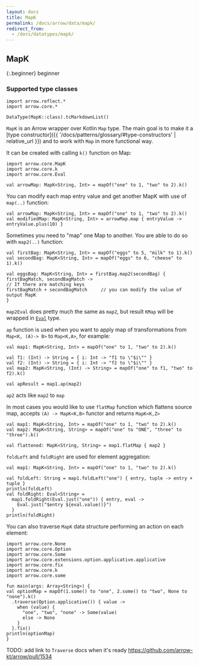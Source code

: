 ```yaml
---
layout: docs
title: MapK
permalink: /docs/arrow/data/mapk/
redirect_from:
  - /docs/datatypes/mapk/
---
```


## MapK

{:.beginner}
beginner

### Supported type classes

```kotlin:ank:replace
import arrow.reflect.*
import arrow.core.*

DataType(MapK::class).tcMarkdownList()
```

`MapK` is an Arrow wrapper over Kotlin `Map` type. The main goal is to make it a [type constructor]({{ '/docs/patterns/glossary/#type-constructors' | relative_url }})
and to work with `Map` in more functional way.

It can be created with calling `k()` function on Map:

```kotlin:ank
import arrow.core.MapK
import arrow.core.k
import arrow.core.Eval

val arrowMap: MapK<String, Int> = mapOf("one" to 1, "two" to 2).k()
```

You can modify each map entry value and get another MapK with use of `map(..)` function:

```kotlin:ank
val arrowMap: MapK<String, Int> = mapOf("one" to 1, "two" to 2).k()
val modifiedMap: MapK<String, Int> = arrowMap.map { entryValue -> entryValue.plus(10) }
```

Sometimes you need to "map" one Map to another. You are able to do so with `map2(..)` function:

```kotlin:ank
val firstBag: MapK<String, Int> = mapOf("eggs" to 5, "milk" to 1).k()
val secondBag: MapK<String, Int> = mapOf("eggs" to 6, "cheese" to 1).k()

val eggsBag: MapK<String, Int> = firstBag.map2(secondBag) { firstBagMatch, secondBagMatch ->
// If there are matching keys
firstBagMatch + secondBagMatch     // you can modify the value of output MapK
}
```

`map2Eval` does pretty much the same as `map2`, but result `KMap` will be wrapped in [`Eval`](https://arrow-kt.io/docs/arrow/core/eval/#eval) type.

`ap` function is used when you want to apply map of transformations from `Map<K, (A)-> B>` to `Map<K,A>`, for example:

```kotlin:ank
val map1: MapK<String, Int> = mapOf("one" to 1, "two" to 2).k()

val f1: (Int) -> String = { i: Int -> "f1 to \"$i\"" }
val f2: (Int) -> String = { i: Int -> "f2 to \"$i\"" }
val map2: MapK<String, (Int) -> String> = mapOf("one" to f1, "two" to f2).k()

val apResult = map1.ap(map2)
``` 
`ap2` acts like `map2` to `map`

In most cases you would like to use `flatMap` function which flattens source map, accepts `(A) -> MapK<K,B>` functor and returns `MapK<K,Z>`

```kotlin:ank
val map1: MapK<String, Int> = mapOf("one" to 1, "two" to 2).k()
val map2: MapK<String, String> = mapOf("one" to "ONE", "three" to "three").k()

val flattened: MapK<String, String> = map1.flatMap { map2 }
```

`foldLeft` and `foldRight` are used for element aggregation:

```kotlin:ank
val map1: MapK<String, Int> = mapOf("one" to 1, "two" to 2).k()

val foldLeft: String = map1.foldLeft("one") { entry, tuple -> entry + tuple }
println(foldLeft)
val foldRight: Eval<String> =
  map1.foldRight(Eval.just("one")) { entry, eval ->
    Eval.just("$entry ${eval.value()}")
  }
println(foldRight)
```

You can also traverse `MapK` data structure performing an action on each element:

```kotlin:ank:playground
import arrow.core.None
import arrow.core.Option
import arrow.core.Some
import arrow.core.extensions.option.applicative.applicative
import arrow.core.fix
import arrow.core.k
import arrow.core.some

fun main(args: Array<String>) {
val optionMap = mapOf(1.some() to "one", 2.some() to "two", None to "none").k()
  .traverse(Option.applicative()) { value ->
    when (value) {
      "one", "two", "none" -> Some(value)
      else -> None
    }
  }.fix()
println(optionMap)
}
``` 

TODO: add link to `Traverse` docs when it's ready https://github.com/arrow-kt/arrow/pull/1534